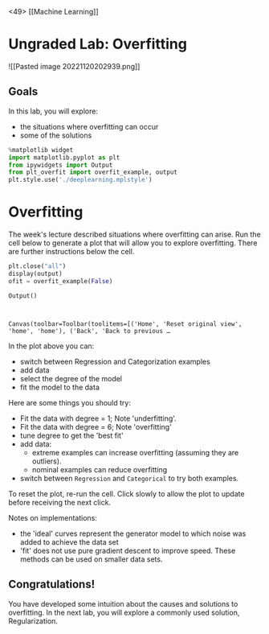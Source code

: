 <49>
[[Machine Learning]] 

# Ungraded Lab:  Overfitting 

![[Pasted image 20221120202939.png]]

## Goals
In this lab, you will explore:
- the situations where overfitting can occur
- some of the solutions


```python
%matplotlib widget
import matplotlib.pyplot as plt
from ipywidgets import Output
from plt_overfit import overfit_example, output
plt.style.use('./deeplearning.mplstyle')
```

# Overfitting
The week's lecture described situations where overfitting can arise. Run the cell below to generate a plot that will allow you to explore overfitting. There are further instructions below the cell.


```python
plt.close("all")
display(output)
ofit = overfit_example(False)
```


    Output()



    Canvas(toolbar=Toolbar(toolitems=[('Home', 'Reset original view', 'home', 'home'), ('Back', 'Back to previous …


In the plot above you can:
- switch between Regression and Categorization examples
- add data
- select the degree of the model
- fit the model to the data  

Here are some things you should try:
- Fit the data with degree = 1; Note 'underfitting'.
- Fit the data with degree = 6; Note 'overfitting'
- tune degree to get the 'best fit'
- add data:
    - extreme examples can increase overfitting (assuming they are outliers).
    - nominal examples can reduce overfitting
- switch between `Regression` and `Categorical` to try both examples.

To reset the plot, re-run the cell. Click slowly to allow the plot to update before receiving the next click.

Notes on implementations:
- the 'ideal' curves represent the generator model to which noise was added to achieve the data set
- 'fit' does not use pure gradient descent to improve speed. These methods can be used on smaller data sets. 

## Congratulations!
You have developed some intuition about the causes and solutions to overfitting. In the next lab, you will explore a commonly used solution, Regularization.


```python

```


